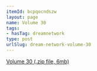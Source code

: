 ```yaml
---
itemId: bcpqocndszw
layout: page
name: Volume 30
tags:
- hasTag: dreamnetwork
type: post
urlSlug: dream-network-volume-30
---
```

<a href="../files/Volume_30.zip" download>Volume 30 (.zip file, 6mb)</a>